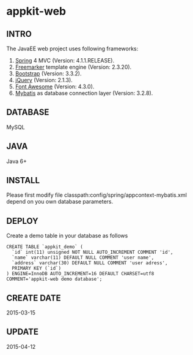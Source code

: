 appkit-web
========

## INTRO
The JavaEE web project uses following frameworks:  
 1. [Spring](https://spring.io/) 4 MVC (Version: 4.1.1.RELEASE).    
 2. [Freemarker](http://freemarker.org/) template engine (Version: 2.3.20).  
 3. [Bootstrap](http://getbootstrap.com/) (Version: 3.3.2).  
 4. [jQuery](https://jquery.com/) (Version: 2.1.3).    
 5. [Font Awesome](http://fortawesome.github.io/Font-Awesome/) (Version: 4.3.0).  
 5. [Mybatis](https://mybatis.github.io/mybatis-3/) as database connection layer (Version: 3.2.8).  

## DATABASE
MySQL

## JAVA
Java 6+

## INSTALL
Please first modify file classpath:config/spring/appcontext-mybatis.xml   
depend on you own database parameters.

## DEPLOY
Create a demo table in your database as follows
```
CREATE TABLE `appkit_demo` (
  `id` int(11) unsigned NOT NULL AUTO_INCREMENT COMMENT 'id',
  `name` varchar(11) DEFAULT NULL COMMENT 'user name',
  `address` varchar(30) DEFAULT NULL COMMENT 'user adress',
  PRIMARY KEY (`id`)
) ENGINE=InnoDB AUTO_INCREMENT=16 DEFAULT CHARSET=utf8 COMMENT='appkit-web demo database';
```

## CREATE DATE
2015-03-15

## UPDATE
2015-04-12
